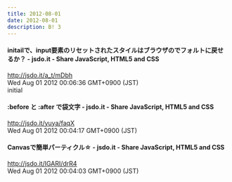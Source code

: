 ```yaml
---
title: 2012-08-01
date: 2012-08-01
description: B! 3
---
```


#### initailで、input要素のリセットされたスタイルはブラウザのでフォルトに戻せるか？ - jsdo.it - Share JavaScript, HTML5 and CSS
http://jsdo.it/a_t/mDbh<br>
Wed Aug 01 2012 00:06:36 GMT+0900 (JST)<br>
initial


#### :before と :after で袋文字 - jsdo.it - Share JavaScript, HTML5 and CSS
http://jsdo.it/yuya/faqX<br>
Wed Aug 01 2012 00:04:17 GMT+0900 (JST)<br>


#### Canvasで簡単パーティクル☆ - jsdo.it - Share JavaScript, HTML5 and CSS
http://jsdo.it/IGARI/drR4<br>
Wed Aug 01 2012 00:04:03 GMT+0900 (JST)<br>



